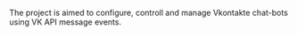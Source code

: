 The project is aimed to configure, controll and manage Vkontakte chat-bots using VK API message events.
